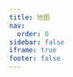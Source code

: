 ```yaml
---
title: 地图
nav:
  order: 0
sidebar: false
iframe: true
footer: false
---
```


<code src="./demo/index.tsx"></code>
